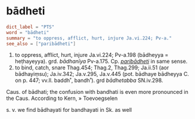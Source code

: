 # bādheti

``` toml
dict_label = "PTS"
word = "bādheti"
summary = "to oppress, afflict, hurt, injure Ja.vi.224; Pv-a."
see_also = ["paribādheti"]
```

1. to oppress, afflict, hurt, injure Ja.vi.224; Pv\-a.198 (bādheyya = heṭhayeyya). grd. *bādhanīya* Pv\-a.175. Cp. *[paribādheti](paribādheti.md)* in same sense.
2. to bind, catch, snare Thag.454; Thag.2, Thag.299; Ja.ii.51 (aor bādhayiṃsu); Ja.iv.342; Ja.v.295, Ja.v.445 (pot. bādhaye bādheyya C. on p. 447; vv.ll. baddh˚, bandh˚). grd *bādhetabba* SN.iv.298.

Caus. of bādhati; the confusion with bandhati is even more pronounced in the Caus. According to Kern,
» Toevoegselen

 s. v. we find bādhayati for bandhayati in Sk. as well

